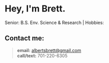 
# Hey, I'm **Brett**.
Senior: B.S. Env. Science & Research | Hobbies:


## **Contact me:**
> **email:** albertsbrett@gmail.com  
  **call/text:** 701-220-6305  
